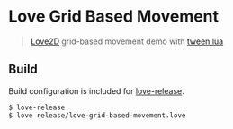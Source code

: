 # Love Grid Based Movement
> [Love2D](https://love2d.org) grid-based movement demo with [tween.lua](https://github.com/kikito/tween.lua)

## Build
Build configuration is included for [love-release](https://github.com:MisterDA/love-release).

    $ love-release
    $ love release/love-grid-based-movement.love

